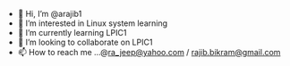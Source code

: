 - 👋 Hi, I’m @arajib1
- 👀 I’m interested in Linux system learning
- 🌱 I’m currently learning LPIC1
- 💞️ I’m looking to collaborate on LPIC1
- 📫 How to reach me ...@ra_jeep@yahoo.com / rajib.bikram@gmail.com

<!---
arajib1/arajib1 is a ✨ special ✨ repository because its `README.md` (this file) appears on your GitHub profile.
You can click the Preview link to take a look at your changes.
--->

